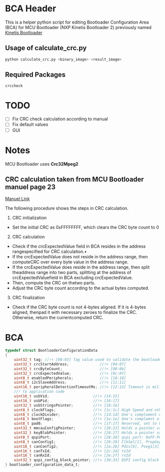 
# BCA Header

This is a helper python script for editing Bootloader Configuration Area (BCA) for MCU Bootloader (NXP Kinetis Bootloader 2) previously named [Kinetis Bootloader](https://www.nxp.com/design/software/development-software/mcuxpresso-software-and-tools/mcuboot-mcu-bootloader-for-nxp-microcontrollers:MCUBOOT)

## Usage of calculate_crc.py
```bash
python calculate_crc.py <binary_image> <result_image>
```

## Required Packages
```
crccheck
```

# TODO
- [ ] Fix CRC check calculation according to manual
- [ ] Fix default values
- [ ] GUI

# Notes
MCU Bootloader uses **Crc32Mpeg2**

## CRC calculation taken from MCU Bootloader manuel page 23
[Manuel Link](https://www.nxp.com/docs/en/reference-manual/MCUBOOTRM.pdf)

The following procedure shows the steps in CRC calculation.
1.  CRC initialization
   - Set the initial CRC as 0xFFFFFFFF, which clears the CRC byte count to 0
2.  CRC calculation
   - Check if the crcExpectedValue field in BCA resides in the address rangespecified for CRC calculation.•  
   - If the crcExpectedValue does not reside in the address range, then computeCRC over every byte value in the address range.
   - If the crcExpectedValue does reside in the address range, then split theaddress range into two parts, splitting at the address of crcExpectedValuefield in BCA excluding crcExpectedValue. 
   - Then, compute the CRC on thetwo parts.
   - Adjust the CRC byte count according to the actual bytes computed.
3.  CRC finalization
   - Check if the CRC byte count is not 4-bytes aligned. If it is 4-bytes aligned, thenpad it with necessary zeroes to finalize the CRC. Otherwise, return the currentcomputed CRC.



# BCA
```c
typedef struct BootloaderConfigurationData
{
    uint32_t tag; //!< [00:03] Tag value used to validate the bootloader configuration data. Must be set to 'kcfg'.
    uint32_t crcStartAddress;              //!< [04:07]
    uint32_t crcByteCount;                 //!< [08:0b]
    uint32_t crcExpectedValue;             //!< [0c:0f]
    uint8_t enabledPeripherals;            //!< [10:10]
    uint8_t i2cSlaveAddress;               //!< [11:11]
    uint16_t peripheralDetectionTimeoutMs; //!< [12:13] Timeout in milliseconds for peripheral detection before jumping
    //! to application code
    uint16_t usbVid;                    //!< [14:15]
    uint16_t usbPid;                    //!< [16:17]
    uint32_t usbStringsPointer;         //!< [18:1b]
    uint8_t clockFlags;                 //!< [1c:1c] High Speed and other clock options
    uint8_t clockDivider;               //!< [1d:1d] One's complement of clock divider, zero divider is divide by 1
    uint8_t bootFlags;                  //!< [1e:1e] One's complemnt of direct boot flag, 0xFE represents direct boot
    uint8_t pad0;                       //!< [1f:1f] Reserved, set to 0xFF
    uint32_t mmcauConfigPointer;        //!< [20:23] Holds a pointer value to the MMCAU configuration
    uint32_t keyBlobPointer;            //!< [24:27] Holds a pointer value to the key blob array used to configure OTFAD
    uint8_t qspiPort;                   //!< [28:28] qspi port: 0xFF-PORTE, 0xFE-PORTC
    uint8_t canConfig1;                 //!< [29:29] ClkSel[1], PropSeg[3], SpeedIndex[4]
    uint16_t canConfig2;                //!< [2a:2b] Pdiv[8], Pseg1[3], Pseg2[3],  rjw[2]
    uint16_t canTxId;                   //!< [2c:2d] txId
    uint16_t canRxId;                   //!< [2e:2f] rxId
    uint32_t qspi_config_block_pointer; //!< [30:33] QSPI config block pointer.
} bootloader_configuration_data_t;
```
